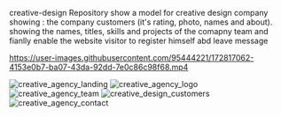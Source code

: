 creative-design Repository show a model for creative design company showing :
the company customers (it's rating, photo, names and about).
showing the names, titles, skills and projects of the comapny team
and fianlly enable the website visitor to register himself abd leave message 






https://user-images.githubusercontent.com/95444221/172817062-4153e0b7-ba07-43da-92dd-7e0c86c98f68.mp4

![creative_agency_landing](https://user-images.githubusercontent.com/95444221/172817274-c8a3a8c5-f208-4301-a04c-15c364abffb2.png)
![creative_agency_logo](https://user-images.githubusercontent.com/95444221/172817285-8bd3d211-8512-4004-bc1c-34b256220598.png)
![creative_agency_team](https://user-images.githubusercontent.com/95444221/172817305-e8b6a41b-13ba-42bc-addc-9f33bee531c5.png)
![creative_design_customers](https://user-images.githubusercontent.com/95444221/172817325-5c3d5c82-ef5e-4a40-8318-3c07c5b3d44c.png)
![creative_agency_contact](https://user-images.githubusercontent.com/95444221/172817263-4bba321c-5d66-4172-b8b3-6734310ca4e4.png)

